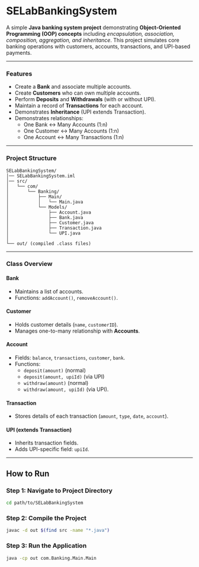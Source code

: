 # SELabBankingSystem

A simple **Java banking system project** demonstrating **Object-Oriented Programming (OOP) concepts** including *encapsulation, association, composition, aggregation, and inheritance*. This project simulates core banking operations with customers, accounts, transactions, and UPI-based payments.

---

### Features
- Create a **Bank** and associate multiple accounts.
- Create **Customers** who can own multiple accounts.
- Perform **Deposits** and **Withdrawals** (with or without UPI).
- Maintain a record of **Transactions** for each account.
- Demonstrates **Inheritance** (UPI extends Transaction).
- Demonstrates relationships:
    - One Bank ↔ Many Accounts (1:n)
    - One Customer ↔ Many Accounts (1:n)
    - One Account ↔ Many Transactions (1:n)

---

### Project Structure

```
SELabBankingSystem/
│── SELabBankingSystem.iml
│── src/
│   └── com/
│       └── Banking/
│           ├── Main/
│           │   └── Main.java
│           └── Models/
│               ├── Account.java
│               ├── Bank.java
│               ├── Customer.java
│               ├── Transaction.java
│               └── UPI.java
│
└── out/ (compiled .class files)
```

---

### Class Overview

#### Bank
- Maintains a list of accounts.
- Functions: `addAccount()`, `removeAccount()`.

#### Customer
- Holds customer details (`name`, `customerID`).
- Manages one-to-many relationship with **Accounts**.

#### Account
- Fields: `balance`, `transactions`, `customer`, `bank`.
- Functions:
    - `deposit(amount)` (normal)
    - `deposit(amount, upiId)` (via UPI)
    - `withdraw(amount)` (normal)
    - `withdraw(amount, upiId)` (via UPI).

#### Transaction
- Stores details of each transaction (`amount`, `type`, `date`, `account`).

#### UPI (extends Transaction)
- Inherits transaction fields.
- Adds UPI-specific field: `upiId`.

---
## How to Run

### Step 1: Navigate to Project Directory
```bash
cd path/to/SELabBankingSystem
```

### Step 2: Compile the Project
```bash
javac -d out $(find src -name "*.java")
```

### Step 3: Run the Application
```bash
java -cp out com.Banking.Main.Main
```